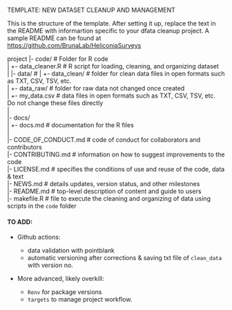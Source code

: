 TEMPLATE: NEW DATASET CLEANUP AND MANAGEMENT

This is the structure of the template. After setting it up, replace the text in the README with informartion specific to your dfata cleanup project.
A sample README can be found at https://github.com/BrunaLab/HeliconiaSurveys  


project
|- code/                # Folder for R code   
|  +- data_cleaner.R    # R script for loading, cleaning, and organizing dataset  
| 
|- data/                # 
|  +- data_clean/       # folder for clean data files in open formats such as TXT, CSV, TSV, etc.  
|  +- data_raw/          # folder for raw data not changed once created  
|      +- my_data.csv    # data files in open formats such as TXT, CSV, TSV, etc. Do not change these files directly   
|  
|- docs/  
|  +- docs.md            # documentation for the R files  
|  
|- CODE_OF_CONDUCT.md    # code of conduct for collaborators and contributors  
|- CONTRIBUTING.md       # information on how to suggest improvements to the code  
|- LICENSE.md            # specifies the conditions of use and reuse of the code, data & text  
|- NEWS.md               # details updates, version status, and other milestones  
|- README.md             # top-level description of content and guide to users  
|- makefile.R            # file to execute the cleaning and organizing of data using scripts in the `code` folder  



#### TO ADD:

- Github actions: 
  - data validation with pointblank
  - automatic versioning after corrections & saving txt file of `clean_data ` with version no. 

- More advanced, likely overkill:
    - `Renv` for package versions
    - `targets` to manage project workflow.
